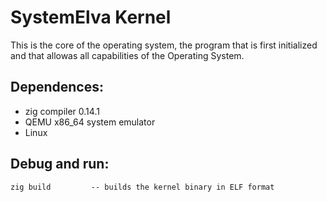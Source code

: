 # SystemElva Kernel

This is the core of the operating system, the program that is first initialized
and that allowas all capabilities of the Operating System.

## Dependences:

- zig compiler 0.14.1
- QEMU x86_64 system emulator
- Linux

## Debug and run:

```md
zig build         -- builds the kernel binary in ELF format
```
